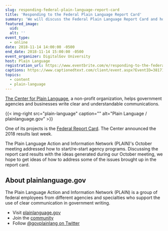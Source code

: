 ```yaml
---
slug: responding-federal-plain-language-report-card
title: 'Responding to the Federal Plain Language Report Card'
summary: 'We will discuss the Federal Plain Language Report Card and how to address the issues the report card brings up&#46;'
featured_image:
  uid:
  alt: ''
event_type:
  - online
date: 2018-11-14 14:00:00 -0500
end_date: 2018-11-14 15:00:00 -0500
event_organizer: DigitalGov University
host: Plain Language
registration_url: https://www.eventbrite.com/e/responding-to-the-federal-plain-language-report-card-registration-51527002652
captions: https://www.captionedtext.com/client/event.aspx?EventID=3817183&CustomerID=321
topics:
  - content
  - plain-language
---
```


[The Center for Plain Language](https://centerforplainlanguage.org/), a non-profit organization, helps government agencies and businesses write clear and understandable communications.

{{< img-right src="plain-language" caption="" alt="Plain Language / plainlanguage.gov" >}}

One of its projects is the [Federal Report Card](https://centerforplainlanguage.org/reports/federal-report-card/2018-report-card/). The Center announced the 2018 results last week.

The Plain Language Action and Information Network (PLAIN)'s October meeting addressed how to start/re-start agency programs. Discussing the report card results with the ideas generated during our October meeting, we hope to get ideas of how to address some of the issues brought up in the report card.

## About plainlanguage.gov

The Plain Language Action and Information Network (PLAIN) is a group of federal employees from different agencies and specialties who support the use of clear communication in government writing.

- Visit [plainlanguage.gov](https://www.plainlanguage.gov/)
- Join the [community](https://digital.gov/communities/plain-language/)
- Follow [@govplainlang on Twitter](https://twitter.com/govplainlang)
